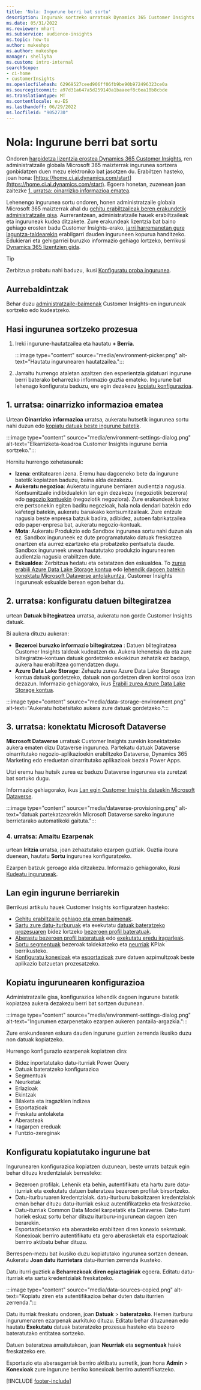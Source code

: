 ```yaml
---
title: 'Nola: Ingurune berri bat sortu'
description: Inguruak sortzeko urratsak Dynamics 365 Customer Insights.
ms.date: 05/31/2022
ms.reviewer: mhart
ms.subservice: audience-insights
ms.topic: how-to
author: mukeshpo
ms.author: mukeshpo
manager: shellyha
ms.custom: intro-internal
searchScope:
- ci-home
- customerInsights
ms.openlocfilehash: 62969527ceed906ff06fb9be90b972496323ce0a
ms.sourcegitcommit: a97d31a647a5d259140a1baaeef8c6ea10b8cbde
ms.translationtype: MT
ms.contentlocale: eu-ES
ms.lasthandoff: 06/29/2022
ms.locfileid: "9052730"
---
```

# <a name="how-to-create-a-new-environment"></a>Nola: Ingurune berri bat sortu

Ondoren [harpidetza lizentzia erostea Dynamics 365 Customer Insights](paid-license.md), ren administratzaile globala Microsoft 365 maizterrak ingurunea sortzera gonbidatzen duen mezu elektroniko bat jasotzen du. Erabiltzen hasteko, joan hona: [https://home.ci.ai.dynamics.com/start](https://home.ci.ai.dynamics.com/start). Egoera honetan, zuzenean joan zaitezke [1. urratsa: oinarrizko informazioa ematea](#step-1-provide-basic-information).

Lehenengo ingurunea sortu ondoren, honen administratzaile globala Microsoft 365 maizterrak ahal du [gehitu erabiltzaileak beren erakundetik administratzaile gisa](permissions.md). Aurrerantzean, administratzaile hauek erabiltzaileak eta inguruneak kudea ditzakete. Zure erakundeak lizentzia bat baino gehiago erosten badu Customer Insights-erako, [jarri harremanetan gure laguntza-taldearekin](https://go.microsoft.com/fwlink/?linkid=2079641) erabilgarri dauden inguruneen kopurua handitzeko. Edukierari eta gehigarriei buruzko informazio gehiago lortzeko, berrikusi [Dynamics 365 lizentzien gida](https://go.microsoft.com/fwlink/?LinkId=866544).

> [!TIP]
> Zerbitzua probatu nahi baduzu, ikusi [Konfiguratu proba ingurunea](trial-signup.md).

## <a name="prerequisites"></a>Aurrebaldintzak

Behar duzu [administratzaile-baimenak](permissions.md) Customer Insights-en inguruneak sortzeko edo kudeatzeko.

## <a name="start-the-environment-creation-process"></a>Hasi ingurunea sortzeko prozesua

1. Ireki ingurune-hautatzailea eta hautatu **+ Berria**.
  
   :::image type="content" source="media/environment-picker.png" alt-text="Hautatu ingurunearen hautatzailea.":::

1. Jarraitu hurrengo ataletan azaltzen den esperientzia gidatuari ingurune berri baterako beharrezko informazio guztia emateko. Ingurune bat lehenago konfiguratu baduzu, ere egin dezakezu [kopiatu konfigurazioa](#copy-the-environment-configuration).

## <a name="step-1-provide-basic-information"></a>1. urratsa: oinarrizko informazioa ematea

Urtean **Oinarrizko informazioa** urratsa, aukeratu hutsetik ingurunea sortu nahi duzun edo [kopiatu datuak beste ingurune batetik](#copy-the-environment-configuration).

   :::image type="content" source="media/environment-settings-dialog.png" alt-text="Elkarrizketa-koadroa Customer Insights ingurune berria sortzeko.":::

Hornitu hurrengo xehetasunak:

- **Izena**: entitatearen izena. Eremu hau dagoeneko bete da ingurune batetik kopiatzen baduzu, baina alda dezakezu.
- **Aukeratu negozioa**: Aukeratu ingurune berriaren audientzia nagusia. Kontsumitzaile indibidualekin lan egin dezakezu (negoziotik bezerora) edo [negozio kontuekin](work-with-business-accounts.md) (negoziotik negoziora). Zure erakundeak batez ere pertsonekin egiten baditu negozioak, hala nola dendari batekin edo kafetegi batekin, aukeratu banakako kontsumitzaileak. Zure entzule nagusia beste enpresa batzuk badira, adibidez, autoen fabrikatzailea edo paper-enpresa bat, aukeratu negozio-kontuak.
- **Mota**: Aukeratu Produkzio edo Sandbox ingurunea sortu nahi duzun ala ez. Sandbox inguruneek ez dute programatutako datuak freskatzea onartzen eta aurrez ezartzeko eta probatzeko pentsatuta daude. Sandbox inguruneek unean hautatutako produkzio ingurunearen audientzia nagusia erabiltzen dute.
- **Eskualdea**: Zerbitzua hedatu eta ostatatzen den eskualdea. To [zurea erabili Azure Data Lake Storage kontua](own-data-lake-storage.md) edo [lehendik dagoen batekin konektatu Microsoft Dataverse antolakuntza](customer-insights-dataverse.md), Customer Insights inguruneak eskualde berean egon behar du.

## <a name="step-2-configure-data-storage"></a>2. urratsa: konfiguratu datuen biltegiratzea

urtean **Datuak biltegiratzea** urratsa, aukeratu non gorde Customer Insights datuak.

Bi aukera dituzu aukeran:

- **Bezeroei buruzko informazio biltegiratzea** : Datuen biltegiratzea Customer Insights taldeak kudeatzen du. Aukera lehenetsia da eta zure biltegiratze-kontuan datuak gordetzeko eskakizun zehatzik ez badago, aukera hau erabiltzea gomendatzen dugu.
- **Azure Data Lake Storage**: Zehaztu zurea Azure Data Lake Storage kontua datuak gordetzeko, datuak non gordetzen diren kontrol osoa izan dezazun. Informazio gehiagorako, ikus [Erabili zurea Azure Data Lake Storage kontua](own-data-lake-storage.md).

:::image type="content" source="media/data-storage-environment.png" alt-text="Aukeratu hobetsitako aukera zure datuak gordetzeko.":::

## <a name="step-3-connect-to-microsoft-dataverse"></a>3. urratsa: konektatu Microsoft Dataverse

**Microsoft Dataverse** urratsak Customer Insights zurekin konektatzeko aukera ematen dizu Dataverse ingurunea. Partekatu datuak Dataverse oinarritutako negozio-aplikazioekin erabiltzeko Dataverse, Dynamics 365 Marketing edo ereduetan oinarritutako aplikazioak bezala Power Apps.


Utzi eremu hau hutsik zurea ez baduzu Dataverse ingurunea eta zuretzat bat sortuko dugu.

Informazio gehiagorako, ikus [Lan egin Customer Insights datuekin Microsoft Dataverse](customer-insights-dataverse.md).

:::image type="content" source="media/dataverse-provisioning.png" alt-text="datuak partekatzearekin Microsoft Dataverse sareko ingurune berrietarako automatikoki gaituta.":::

### <a name="step-4-finalize-the-settings"></a>4. urratsa: Amaitu Ezarpenak

urtean **Iritzia** urratsa, joan zehaztutako ezarpen guztiak. Guztia itxura duenean, hautatu **Sortu** ingurunea konfiguratzeko.

Ezarpen batzuk geroago alda ditzakezu. Informazio gehiagorako, ikusi [Kudeatu inguruneak](manage-environments.md).

## <a name="work-with-your-new-environment"></a>Lan egin ingurune berriarekin

Berrikusi artikulu hauek Customer Insights konfiguratzen hasteko:

- [Gehitu erabiltzaile gehiago eta eman baimenak](permissions.md).
- [Sartu zure datu-iturburuak](data-sources.md) eta exekutatu [datuak bateratzeko prozesuaren](data-unification.md) bidez lortzeko [bezeroen profil bateratuak](customer-profiles.md).
- [Aberastu bezeroen profil bateratuak](enrichment-hub.md) edo [exekutatu eredu iragarleak](predictions-overview.md).
- [Sortu segmentuak](segments.md) bezeroak taldekatzeko eta [neurriak](measures.md) KPIak berrikusteko.
- [Konfiguratu konexioak](connections.md) eta [esportazioak](export-destinations.md) zure datuen azpimultzoak beste aplikazio batzuetan prozesatzeko.

## <a name="copy-the-environment-configuration"></a>Kopiatu ingurunearen konfigurazioa

Administratzaile gisa, konfigurazioa lehendik dagoen ingurune batetik kopiatzea aukera dezakezu berri bat sortzen duzunean.

:::image type="content" source="media/environment-settings-dialog.png" alt-text="Ingurumen ezarpenetako ezarpen aukeren pantaila-argazkia.":::

Zure erakundearen eskura dauden ingurune guztien zerrenda ikusiko duzu non datuak kopiatzeko.

Hurrengo konfigurazio ezarpenak kopiatzen dira:

- Bidez inportatutako datu-iturriak Power Query
- Datuak bateratzeko konfigurazioa
- Segmentuak
- Neurketak
- Erlazioak
- Ekintzak
- Bilaketa eta iragazkien indizea
- Esportazioak
- Freskatu antolaketa
- Aberasteak
- Iragarpen ereduak
- Funtzio-zereginak

## <a name="set-up-a-copied-environment"></a>Konfiguratu kopiatutako ingurune bat

Ingurunearen konfigurazioa kopiatzen duzunean, beste urrats batzuk egin behar dituzu kredentzialak berresteko:

- Bezeroen profilak. Lehenik eta behin, autentifikatu eta hartu zure datu-iturriak eta exekutatu datuen bateratzea bezeroen profilak birsortzeko.
- Datu-iturburuaren kredentzialak. datu-iturburu bakoitzaren kredentzialak eman behar dituzu datu-iturriak eskuz autentifikatzeko eta freskatzeko.
- Datu-iturriak Common Data Model karpetatik eta Dataverse. Datu-iturri horiek eskuz sortu behar dituzu iturburu-ingurunean dagoen izen berarekin.
- Esportazioetarako eta aberasteko erabiltzen diren konexio sekretuak. Konexioak berriro autentifikatu eta gero aberasketak eta esportazioak berriro aktibatu behar dituzu.

Berrespen-mezu bat ikusiko duzu kopiatutako ingurunea sortzen denean. Aukeratu **Joan datu iturrietara** datu-iturrien zerrenda ikusteko.

Datu iturri guztiek a **Beharrezkoak diren egiaztagiriak** egoera. Editatu datu-iturriak eta sartu kredentzialak freskatzeko.

:::image type="content" source="media/data-sources-copied.png" alt-text="Kopiatu ziren eta autentifikazioa behar duten datu iturrien zerrenda.":::

Datu iturriak freskatu ondoren, joan **Datuak** > **bateratzeko**. Hemen iturburu ingurumenaren ezarpenak aurkituko dituzu. Editatu behar dituzunean edo hautatu **Exekutatu** datuak bateratzeko prozesua hasteko eta bezero bateratutako entitatea sortzeko.

Datuen bateratzea amaitutakoan, joan **Neurriak** eta **segmentuak** haiek freskatzeko ere.

Esportazio eta aberasgarriak berriro aktibatu aurretik, joan hona **Admin** > **Konexioak** zure ingurune berriko konexioak berriro autentifikatzeko.

[!INCLUDE [footer-include](includes/footer-banner.md)]
